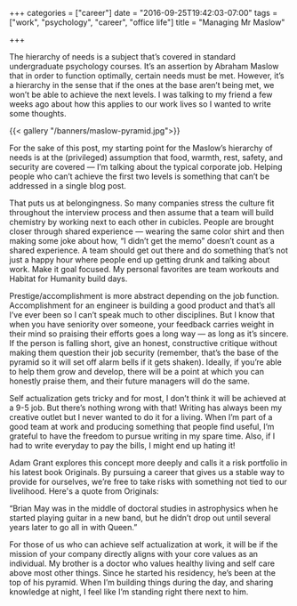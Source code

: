 +++
categories = ["career"]
date = "2016-09-25T19:42:03-07:00"
tags = ["work", "psychology", "career", "office life"]
title = "Managing Mr Maslow"

+++

The hierarchy of needs is a subject that’s covered in standard undergraduate psychology courses. It’s an assertion by Abraham Maslow that in order to function optimally, certain needs must be met. However, it’s a hierarchy in the sense that if the ones at the base aren’t being met, we won’t be able to achieve the next levels. I was talking to my friend a few weeks ago about how this applies to our work lives so I wanted to write some thoughts.

{{< gallery
"/banners/maslow-pyramid.jpg">}}

For the sake of this post, my starting point for the Maslow’s hierarchy of needs is at the (privileged) assumption that food, warmth, rest, safety, and security are covered — I’m talking about the typical corporate job. Helping people who can’t achieve the first two levels is something that can’t be addressed in a single blog post. 

That puts us at belongingness. So many companies stress the culture fit throughout the interview process and then assume that a team will build chemistry by working next to each other in cubicles. People are brought closer through shared experience — wearing the same color shirt and then making some joke about how, “I didn’t get the memo” doesn’t count as a shared experience. A team should get out there and do something that’s not just a happy hour where people end up getting drunk and talking about work. Make it goal focused. My personal favorites are team workouts and Habitat for Humanity build days.

Prestige/accomplishment is more abstract depending on the job function. Accomplishment for an engineer is building a good product and that’s all I’ve ever been so I can’t speak much to other disciplines. But I know that when you have seniority over someone, your feedback carries weight in their mind so praising their efforts goes a long way — as long as it’s sincere. If the person is falling short, give an honest, constructive critique without making them question their job security (remember, that’s the base of the pyramid so it will set off alarm bells if it gets shaken). Ideally, if you’re able to help them grow and develop, there will be a point at which you can honestly praise them, and their future managers will do the same. 

Self actualization gets tricky and for most, I don’t think it will be achieved at a 9-5 job. But there’s nothing wrong with that! Writing has always been my creative outlet but I never wanted to do it for a living. When I’m part of a good team at work and producing something that people find useful, I’m grateful to have the freedom to pursue writing in my spare time. Also, if I had to write everyday to pay the bills, I might end up hating it! 

Adam Grant explores this concept more deeply and calls it a risk portfolio in his latest book Originals. By pursuing a career that gives us a stable way to provide for ourselves, we’re free to take risks with something not tied to our livelihood. Here's a quote from Originals:

“Brian May was in the middle of doctoral studies in astrophysics when he started playing guitar in a new band, but he didn’t drop out until several years later to go all in with Queen.”

For those of us who can achieve self actualization at work, it will be if the mission of your company directly aligns with your core values as an individual. My brother is a doctor who values healthy living and self care above most other things. Since he started his residency, he’s been at the top of his pyramid. When I’m building things during the day, and sharing knowledge at night, I feel like I’m standing right there next to him.
